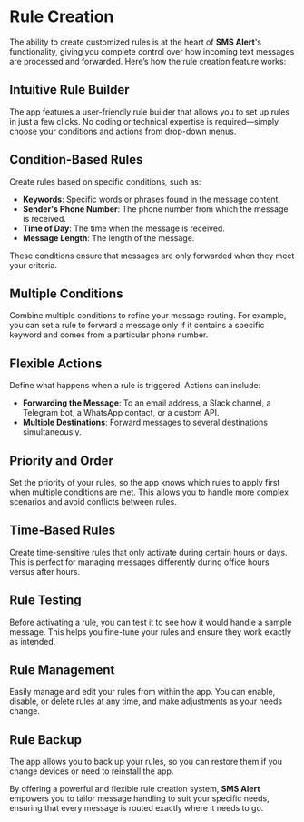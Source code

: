# Rule Creation

The ability to create customized rules is at the heart of **SMS Alert**'s functionality, giving you complete control over how incoming text messages are processed and forwarded. Here’s how the rule creation feature works:

## Intuitive Rule Builder
The app features a user-friendly rule builder that allows you to set up rules in just a few clicks. No coding or technical expertise is required—simply choose your conditions and actions from drop-down menus.

## Condition-Based Rules
Create rules based on specific conditions, such as:
- **Keywords**: Specific words or phrases found in the message content.
- **Sender's Phone Number**: The phone number from which the message is received.
- **Time of Day**: The time when the message is received.
- **Message Length**: The length of the message.

These conditions ensure that messages are only forwarded when they meet your criteria.

## Multiple Conditions
Combine multiple conditions to refine your message routing. For example, you can set a rule to forward a message only if it contains a specific keyword and comes from a particular phone number.

## Flexible Actions
Define what happens when a rule is triggered. Actions can include:
- **Forwarding the Message**: To an email address, a Slack channel, a Telegram bot, a WhatsApp contact, or a custom API.
- **Multiple Destinations**: Forward messages to several destinations simultaneously.

## Priority and Order
Set the priority of your rules, so the app knows which rules to apply first when multiple conditions are met. This allows you to handle more complex scenarios and avoid conflicts between rules.

## Time-Based Rules
Create time-sensitive rules that only activate during certain hours or days. This is perfect for managing messages differently during office hours versus after hours.

## Rule Testing
Before activating a rule, you can test it to see how it would handle a sample message. This helps you fine-tune your rules and ensure they work exactly as intended.

## Rule Management
Easily manage and edit your rules from within the app. You can enable, disable, or delete rules at any time, and make adjustments as your needs change.

## Rule Backup
The app allows you to back up your rules, so you can restore them if you change devices or need to reinstall the app.

By offering a powerful and flexible rule creation system, **SMS Alert** empowers you to tailor message handling to suit your specific needs, ensuring that every message is routed exactly where it needs to go.
